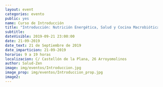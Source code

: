 ```yaml
---
layout: event
categories: evento
public: yes
name: Curso de Introducción
title: "Introducción: Nutrición Energética, Salud y Cocina Macrobiótica"
subtitle:
dateVisible: 2019-09-21 23:00:00
date: 21-09-2019
date_text: 21 de Septiembre de 2019
date_imparticion: 21-09-2019
horario: 9 a 19 horas
localizacion: C/ Castellón de la Plana, 26 Arroyomolinos
author: Salud-Zen
image: img/eventos/Introduccion.jpg
image_prop: img/eventos/Introduccion_prop.jpg
image2:
---
```

